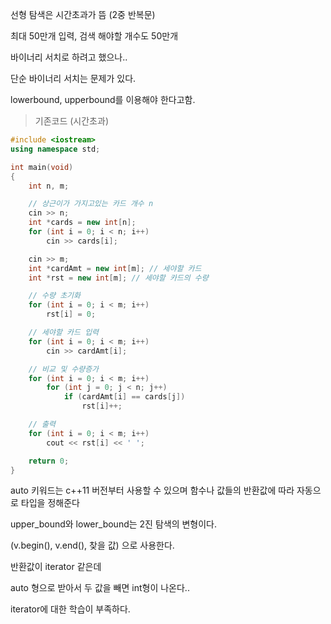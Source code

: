 선형 탐색은 시간초과가 뜸 (2중 반복문)

최대 50만개 입력, 검색 해야할 개수도 50만개

바이너리 서치로 하려고 했으나..

단순 바이너리 서치는 문제가 있다.

lowerbound, upperbound를 이용해야 한다고함.

> 기존코드 (시간초과)
``` c++
#include <iostream>
using namespace std;

int main(void)
{
    int n, m;

    // 상근이가 가지고있는 카드 개수 n
    cin >> n;
    int *cards = new int[n];
    for (int i = 0; i < n; i++)
        cin >> cards[i];

    cin >> m;
    int *cardAmt = new int[m]; // 세야할 카드
    int *rst = new int[m]; // 세야할 카드의 수량

    // 수량 초기화
    for (int i = 0; i < m; i++)
        rst[i] = 0;

    // 세야할 카드 입력
    for (int i = 0; i < m; i++)
        cin >> cardAmt[i];

    // 비교 및 수량증가
    for (int i = 0; i < m; i++)
        for (int j = 0; j < n; j++)
            if (cardAmt[i] == cards[j])
                rst[i]++;

    // 출력
    for (int i = 0; i < m; i++)
        cout << rst[i] << ' ';

    return 0;
}
```

auto 키워드는 c++11 버전부터 사용할 수 있으며 함수나 값들의 반환값에 따라 자동으로 타입을 정해준다

upper_bound와 lower_bound는 2진 탐색의 변형이다. 

(v.begin(), v.end(), 찾을 값) 으로 사용한다.

반환값이 iterator 같은데

auto 형으로 받아서 두 값을 빼면 int형이 나온다..

iterator에 대한 학습이 부족하다.




